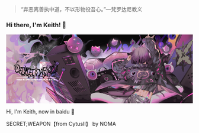 > “弃恶离善执中道，不以形物役吾心。”—梵罗达尼教义

### Hi there, I'm Keith! 👋


<img align="center" src="https://github.com/XXXMrG/SECRET-WEAPON/blob/master/SECRET-WEAPON.png" alt="show" />

Hi, I'm Keith, now in baidu 🧐

SECRET;WEAPON【from CytusⅡ】 by NOMA



